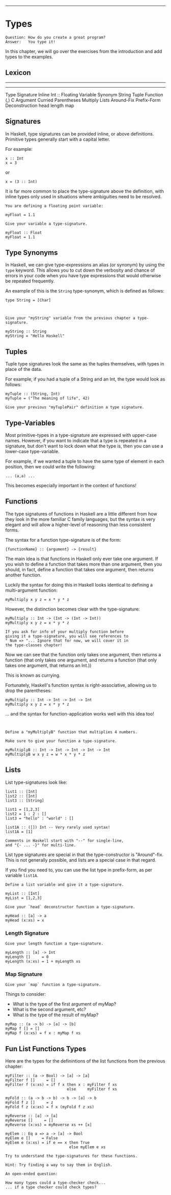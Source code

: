 
---

# Types

```note.notitle
Question: How do you create a great program?
Answer:   You type it!
```

In this chapter, we will go over the exercises from the introduction
and add types to the examples.

## Lexicon

-----------       -------------     ------------
-----------       -------------     ------------
Type              Signature         Inline
Int               ::                Floating
Variable          Synonym           String
Tuple             Function          (,)
C                 Argument          Curried
Parentheses       Multiply          Lists
Around-Fix        Prefix-Form       Deconstruction
head              length            map

## Signatures

In Haskell, type signatures can be provided inline, or above definitions.
Primitive types generally start with a capital letter.

For example:

~~~{data-language=haskell data-filter=./resources/scripts/check.sh}
x :: Int
x = 3
~~~

or

~~~{data-language=haskell data-filter=./resources/scripts/check.sh}
x = (3 :: Int)
~~~

It is far more common to place the type-signature above the definition,
with inline types only used in situations where ambiguities need
to be resolved.

<div class="important">

~~~ {.instruction .nobefore}
You are defining a floating point variable:
~~~

~~~{data-language=haskell data-filter=./resources/scripts/check.sh}
myFloat = 1.1
~~~

```instruction
Give your variable a type-signature.
```

~~~{data-language=haskell .answer data-filter=./resources/scripts/check.sh}
myFloat :: Float
myFloat = 1.1
~~~

</div>

## Type Synonyms

In Haskell, we can give type-expressions an alias (or synonym) by
using the `type` keyword. This allows you to cut down the verbosity
and chance of errors
in your code when you have type expressions that would otherwise
be repeated frequently.

An example of this is the `String` type-synonym, which is defined as
follows:

~~~{data-language=haskell .nocheck}
type String = [Char]
~~~

```instruction
 

Give your "myString" variable from the previous chapter a type-signature.
```

~~~{data-language=haskell .answer data-filter=./resources/scripts/check.sh}
myString :: String
myString = "Hello Haskell"
~~~

## Tuples

Tuple type signatures look the same as the tuples themselves, with
types in place of the data.

For example, if you had a tuple of a String and an Int, the type
would look as follows:

~~~{data-language=haskell data-filter=./resources/scripts/check.sh}
myTuple :: (String, Int)
myTuple = ("The meaning of life", 42)
~~~

```instruction
Give your previous "myTuplePair" definition a type signature.
```

## Type-Variables

Most primitive-types in a type-signature are expressed with upper-case
names. However, if you want to indicate that a type is repeated
in a signature, but don't want to lock down what the type is, then
you can use a lower-case type-variable.

For example, if we wanted a tuple to have the same type of element
in each position, then we could write the following:

~~~{data-language=haskell .nocheck}
... (a,a) ...
~~~

This becomes especially important in the context of functions!

## Functions

The type signatures of functions in Haskell are a little different
from how they look in the more familiar C family languages,
but the syntax is very elegant and will allow a higher-level of
reasoning than less consistent forms.

The syntax for a function type-signature is of the form:

~~~{data-language=haskell .nocheck}
{functionName} :: {argument} -> {result}
~~~

The main idea is that functions in Haskell only ever take one
argument. If you wish to define a function that takes more
than one argument, then you should, in fact, define a function
that takes one argument, then returns another function.

Luckily the syntax for doing this in Haskell looks identical
to defining a multi-argument function:

~~~{data-language=haskell data-filter=./resources/scripts/check.sh}
myMultiply x y z = x * y * z
~~~

However, the distinction becomes clear with the type-signature:

~~~{data-language=haskell data-filter=./resources/scripts/check.sh}
myMultiply :: Int -> (Int -> (Int -> Int))
myMultiply x y z = x * y * z
~~~

```note
If you ask for info of your multiply function before
giving it a type-signature, you will see references to
" Num => "... Ignore that for now, we will cover it in
the type-classes chapter!
```

Now we can see that the function only takes one argument, then returns a function
(that only takes one argument, and returns a function
(that only takes one argument, that returns an Int.))

This is known as currying.

Fortunately, Haskell's function syntax is right-associative, allowing us to
drop the parentheses:

~~~{data-language=haskell data-filter=./resources/scripts/check.sh}
myMultiply :: Int -> Int -> Int -> Int
myMultiply x y z = x * y * z
~~~

... and the syntax for function-application works well with this idea too!

```instruction


Define a "myMultiplyB" function that multiplies 4 numbers.

Make sure to give your function a type-signature.
```

~~~{data-language=haskell .answer data-filter=./resources/scripts/check.sh}
myMultiplyB :: Int -> Int -> Int -> Int -> Int
myMultiplyB w x y z = w * x * y * z
~~~

## Lists

List type-signatures look like:

~~~{data-language=haskell data-filter=./resources/scripts/check.sh}
list1 :: [Int]
list2 :: [Int]
list3 :: [String]

list1 = [1,2,3]
list2 = 1 : 2 : []
list3 = "hello" : "world" : []

list1A :: ([]) Int -- Very rarely used syntax!
list1A = [1]
~~~

```note
Comments in Haskell start with "--" for single-line,
and "{- ... -}" for multi-line.
```

List type signatures are special in that the type-constructor is "Around"-fix.
This is not generally possible, and lists are a special case in that regard.

If you find you need to, you can use the list type in prefix-form, as per variable
`list1A`.

```instruction
Define a list variable and give it a type-signature.
```

~~~{data-language=haskell .answer data-filter=./resources/scripts/check.sh}
myList :: [Int]
myList = [1,2,3]
~~~

```instruction
Give your `head` deconstructor function a type-signature.
```

~~~{data-language=haskell .answer data-filter=./resources/scripts/check.sh}
myHead :: [a] -> a
myHead (x:xs) = x
~~~

### Length Signature

```instruction
Give your length function a type-signature.
```

~~~{data-language=haskell .answer data-filter=./resources/scripts/check.sh} 
myLength :: [a] -> Int
myLength []     = 0
myLength (x:xs) = 1 + myLength xs
~~~

### Map Signature

```instruction
Give your `map` function a type-signature.
```

Things to consider:

* What is the type of the first argument of myMap?
* What is the second argument, etc?
* What is the type of the result of myMap?

~~~{.answer data-language=haskell data-filter=./resources/scripts/check.sh}
myMap :: (a -> b) -> [a] -> [b]
myMap f [] = []
myMap f (x:xs) = f x : myMap f xs
~~~

## Fun List Functions Types

Here are the types for the definintions of the list functions from the previous chapter:

~~~{data-language=haskell data-filter=./resources/scripts/check.sh}
myFilter :: (a -> Bool) -> [a] -> [a]
myFilter f []     = []
myFilter f (x:xs) = if f x then x : myFilter f xs
                           else     myFilter f xs

myFold :: (a -> b -> b) -> b -> [a] -> b
myFold f z []     = z
myFold f z (x:xs) = f x (myFold f z xs)

myReverse :: [a] -> [a]
myReverse []     = []
myReverse (x:xs) = myReverse xs ++ [x]

myElem :: Eq a => a -> [a] -> Bool
myElem e []     = False
myElem e (x:xs) = if e == x then True
                            else myElem e xs
~~~

```instruction
Try to understand the type-signatures for these functions.

Hint: Try finding a way to say them in English.
```

```open
An open-ended question:

How many types could a type-checker check...
... if a type checker could check types?
```

